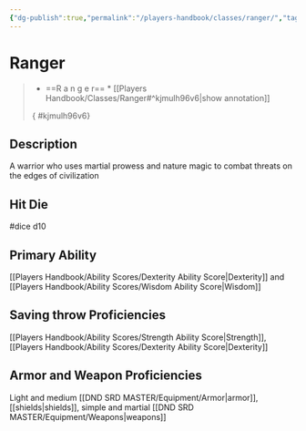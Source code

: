 ```yaml
---
{"dg-publish":true,"permalink":"/players-handbook/classes/ranger/","tags":["class"],"noteIcon":""}
---
```


# Ranger



>
>* ==R a n g e r== *
>[[Players Handbook/Classes/Ranger#^kjmulh96v6\|show annotation]]
>
>
>
>{ #kjmulh96v6}

## Description

A warrior who uses martial prowess and nature magic to combat threats on the edges of civilization

## Hit Die

#dice d10

## Primary Ability

[[Players Handbook/Ability Scores/Dexterity Ability Score\|Dexterity]] and [[Players Handbook/Ability Scores/Wisdom Ability Score\|Wisdom]]

## Saving throw Proficiencies

[[Players Handbook/Ability Scores/Strength Ability Score\|Strength]], [[Players Handbook/Ability Scores/Dexterity Ability Score\|Dexterity]]

## Armor and Weapon Proficiencies 

Light and medium [[DND SRD MASTER/Equipment/Armor\|armor]], [[shields\|shields]], simple and martial [[DND SRD MASTER/Equipment/Weapons\|weapons]]